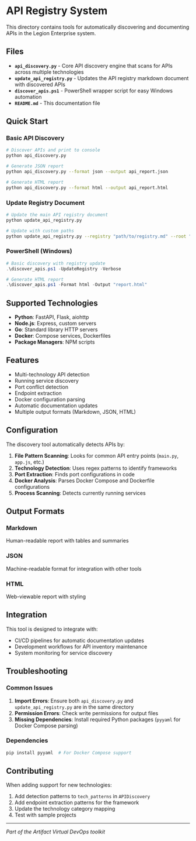 # API Registry System

This directory contains tools for automatically discovering and documenting APIs in the Legion Enterprise system.

## Files

- **`api_discovery.py`** - Core API discovery engine that scans for APIs across multiple technologies
- **`update_api_registry.py`** - Updates the API registry markdown document with discovered APIs
- **`discover_apis.ps1`** - PowerShell wrapper script for easy Windows automation
- **`README.md`** - This documentation file

## Quick Start

### Basic API Discovery
```bash
# Discover APIs and print to console
python api_discovery.py

# Generate JSON report
python api_discovery.py --format json --output api_report.json

# Generate HTML report
python api_discovery.py --format html --output api_report.html
```

### Update Registry Document
```bash
# Update the main API registry document
python update_api_registry.py

# Update with custom paths
python update_api_registry.py --registry "path/to/registry.md" --root "/scan/path"
```

### PowerShell (Windows)
```powershell
# Basic discovery with registry update
.\discover_apis.ps1 -UpdateRegistry -Verbose

# Generate HTML report
.\discover_apis.ps1 -Format html -Output "report.html"
```

## Supported Technologies

- **Python**: FastAPI, Flask, aiohttp
- **Node.js**: Express, custom servers
- **Go**: Standard library HTTP servers
- **Docker**: Compose services, Dockerfiles
- **Package Managers**: NPM scripts

## Features

- Multi-technology API detection
- Running service discovery
- Port conflict detection
- Endpoint extraction
- Docker configuration parsing
- Automatic documentation updates
- Multiple output formats (Markdown, JSON, HTML)

## Configuration

The discovery tool automatically detects APIs by:

1. **File Pattern Scanning**: Looks for common API entry points (`main.py`, `app.js`, etc.)
2. **Technology Detection**: Uses regex patterns to identify frameworks
3. **Port Extraction**: Finds port configurations in code
4. **Docker Analysis**: Parses Docker Compose and Dockerfile configurations
5. **Process Scanning**: Detects currently running services

## Output Formats

### Markdown
Human-readable report with tables and summaries

### JSON
Machine-readable format for integration with other tools

### HTML
Web-viewable report with styling

## Integration

This tool is designed to integrate with:
- CI/CD pipelines for automatic documentation updates
- Development workflows for API inventory maintenance
- System monitoring for service discovery

## Troubleshooting

### Common Issues

1. **Import Errors**: Ensure both `api_discovery.py` and `update_api_registry.py` are in the same directory
2. **Permission Errors**: Check write permissions for output files
3. **Missing Dependencies**: Install required Python packages (`pyyaml` for Docker Compose parsing)

### Dependencies
```bash
pip install pyyaml  # For Docker Compose support
```

## Contributing

When adding support for new technologies:

1. Add detection patterns to `tech_patterns` in `APIDiscovery`
2. Add endpoint extraction patterns for the framework
3. Update the technology category mapping
4. Test with sample projects

---

*Part of the Artifact Virtual DevOps toolkit*